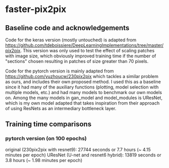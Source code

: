 # faster-pix2pix

## Baseline code and acknowledgements
Code for the keras version (mostly untouched) is adapted from https://github.com/tdeboissiere/DeepLearningImplementations/tree/master/pix2pix.
This version was only used to test the effect of scaling patches with image size, which obviously improved training time if the number of "sections"
chosen resulting in patches of size greater than 70 pixels.

Code for the pytorch version is mainly adapted from https://github.com/yuzhoucw/230pix2pix which tackles a similar problem as ours, and 
includes their own proposed method. I used this as a baseline since it had many of the auxiliary functions (plotting, model selection with 
multiple models, etc.) and had many models to benchmark our own models on. Among the many models in gan_model and model_modules is 
UResNet, which is my own model adapted that takes inspiration from their approach of using ResNets as an intermediary bottleneck layer.


## Training time comparisons

### pytorch version (on 100 epochs)
original (230pix2pix with resnet9): 27744 seconds or 7.7 hours (~ 4.15 minutes per epoch)
UResNet (U-net and resnet6 hybrid): 13819 seconds or 3.8 hours (~ 1.98 minutes per epoch)
